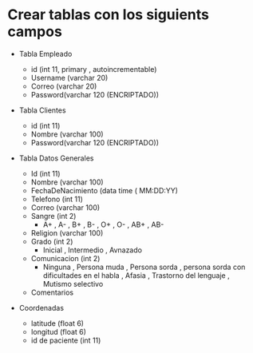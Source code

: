 # Crear tablas con los siguients campos
- Tabla Empleado 
  - id (int 11, primary , autoincrementable) 
  - Username (varchar 20)
  - Correo (varchar 20)
  - Password(varchar 120 (ENCRIPTADO))

- Tabla Clientes
  - id (int 11)
  - Nombre (varchar 100)
  - Password(varchar 120 (ENCRIPTADO))

- Tabla Datos Generales
  - Id (int 11)
  - Nombre (varchar 100)
  - FechaDeNacimiento (data time ( MM:DD:YY)
  - Telefono (int 11)
  - Correo (varchar 100)
  - Sangre (int 2)
    - A+ , A- , B+ , B- , O+ , O- , AB+ , AB-
  - Religion (varchar 100)
  - Grado (int 2)
    - Inicial , Intermedio , Avnazado
  - Comunicacion (int 2)
    - Ninguna , Persona muda , Persona sorda , persona sorda con dificultades en el habla , Afasia , Trastorno del lenguaje , Mutismo selectivo
  - Comentarios 

- Coordenadas
  - latitude (float 6)
  - longitud (float 6)
  - id de paciente  (int 11)
